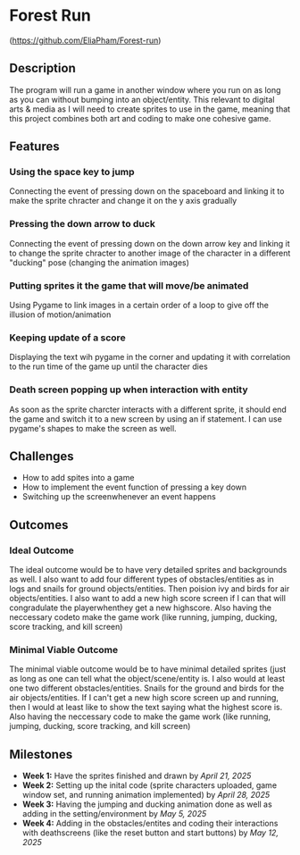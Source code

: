 # Forest Run
  (https://github.com/EliaPham/Forest-run)

## Description
  The program will run a game in another window where you run on as long as you can without bumping into an object/entity. This relevant to digital arts & media as I will need to create sprites to use in the game, meaning that this project combines both art and coding to make one cohesive game.

## Features
  ### Using the space key to jump
  Connecting the event of pressing down on the spaceboard and linking it to make the sprite chracter and
  change it on the y axis gradually
  ### Pressing the down arrow to duck
  Connecting the event of pressing down on the down arrow key and linking it to change the sprite chracter to
  another image of the character in a different "ducking" pose (changing the animation images)
  ### Putting sprites it the game that will move/be animated
  Using Pygame to link images in a certain order of a loop to give off the illusion of motion/animation
  ### Keeping update of a score
  Displaying the text wih pygame in the corner and updating it with correlation to the run time of the game
  up until the character dies
  ### Death screen popping up when interaction with entity 
  As soon as the sprite charcter interacts with a different sprite, it should end the game and switch it to a
  new screen by using an if statement. I can use pygame's shapes to make the screen as well.

## Challenges
  - How to add spites into a game
  - How to implement the event function of pressing a key down
  - Switching up the screenwhenever an event happens

## Outcomes
  ### Ideal Outcome
  The ideal outcome would be to have very detailed sprites and backgrounds as well. I also want to add four 
  different types of obstacles/entities as in logs and snails for ground objects/entities. Then poision ivy
  and birds for air objects/entities. I also want to add a new high score screen if I can that will
  congradulate the playerwhenthey get a new highscore. Also having the neccessary codeto make the game work
  (like running, jumping, ducking, score tracking, and kill screen)
  ### Minimal Viable Outcome
  The minimal viable outcome would be to have minimal detailed sprites (just as long as one can tell what
  the object/scene/entity is. I also would at least one two different obstacles/entities. Snails for the
  ground and birds for the air objects/entities. If I can't get a new high score screen up and running, then
  I would at least like to show the text saying what the highest score is. Also having the neccessary code
  to make the game work (like running, jumping, ducking, score tracking, and kill screen)

## Milestones
  - **Week 1:** Have the sprites finished and drawn by *April 21, 2025*
  - **Week 2:** Setting up the inital code (sprite characters uploaded, game window set, and running
    animation implemented) by *April 28, 2025*
  - **Week 3:** Having the jumping and ducking animation done as well as adding in the setting/environment
    by *May 5, 2025*
  - **Week 4:** Adding in the obstacles/entites and coding their interactions with deathscreens (like the
    reset button and start buttons) by *May 12, 2025*
    
